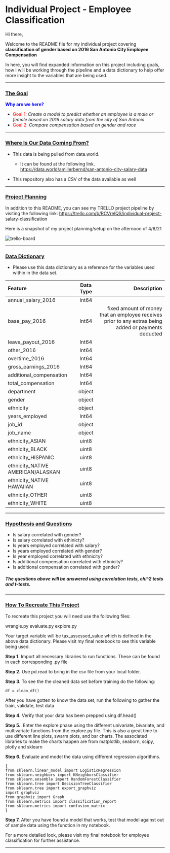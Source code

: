 <h1> Individual Project - Employee Classification </h1>

Hi there,

Welcome to the README file for my individual project covering <b>classification of gender based on 2016 San Antonio City Employee Compensation</b>

In here, you will find expanded information on this project including goals, how I will be working through the pipeline and a data dictionary to help offer more insight to the variables that are being used.

-------------------
<h3><u>The Goal</u></h3>

<font color = blue>**Why are we here?**</font>

* <font color = red>Goal 1:</font> <i>Create a model to predict whether an employee is a male or female based on 2016 salary data from the city of San Antonio</i>
* <font color = red>Goal 2:</font> <i>Compare compensation based on gender and race</i>

-------------------
<h3><u>Where Is Our Data Coming From?</u></h3>

* This data is being pulled from data.world.
    * It can be found at the following link. https://data.world/amillerbernd/san-antonio-city-salary-data

* This repository also has a CSV of the data available as well

------------------
<H3><u> Project Planning </u></H3>

In addition to this README, you can see my TRELLO project pipeline by visiting the following link: https://trello.com/b/RCVreIQS/individual-project-salary-classification

Here is a snapshot of my project planning/setup on the afternoon of 4/8/21
 
<img src="https://i.ibb.co/kcwGGYP/trello-board.png" alt="trello-board" border="0">

-------------

<h3><u>Data Dictionary</u></h3>
    
-  Please use this data dictionary as a reference for the variables used within in the data set.



|   Feature      |  Data Type   | Description    |
| :------------- | :----------: | -----------: |
|  annual_salary_2016 |Int64    |    |
|   base_pay_2016   | Int64 |fixed amount of money that an employee receives prior to any extras being added or payments deducted |
|  leave_payout_2016  | Int64 | |
|  other_2016 | Int64 ||
|  overtime_2016  |  Int64  |   |
| gross_earnings_2016  | Int64 ||
|  additional_compensation  |  Int64  |   |
|  total_compensation | Int64 ||
| department   | object   |   |
|  gender | object ||
|  ethnicity  |  object  |   |
|  years_employed  |  Int64  |   |
|  job_id  | object   |   |
|  job_name  |  object  |   |
|   ethnicity_ASIAN |  uint8  |   |
|  ethnicity_BLACK  |  uint8  |   |
|  ethnicity_HISPANIC  |  uint8  |   |
|  ethnicity_NATIVE AMERICAN/ALASKAN  |  uint8  |   |
|  ethnicity_NATIVE HAWAIIAN  |  uint8  |   |
|  ethnicity_OTHER  | uint8   |   |
|  ethnicity_WHITE  |  uint8  |   |





-------------------
 <h3><u>Hypothesis and Questions</u></h3>

- Is salary correlated with gender?
- Is salary correlated with ethinicty?
- Is years employed correlated with salary?
- Is years employed correlated with gender?
- Is year employed correlated with ethnicity?
- Is additional compensation correlated with ethnicity?
- Is additional compensation correlated with gender?

<h5> The questions above will be answered using correlation tests, chi^2 tests and t-tests.</h5>

--------------------
 <h3><u>How To Recreate This Project</u></h3>
 
 To recreate this project you will need use the following files:
 
 wrangle.py
 evaluate.py
 explore.py
 
 Your target variable will be tax_assessed_value which is defined in the above data dictionary. Please visit my final notebook to see this variable being used.
 
 <b>Step 1.</b> Import all necessary libraries to run functions. These can be found in each corresponding .py file
 
 <b>Step 2.</b> Use pd.read to bring in the csv file from your local folder. 
 
 <b>Step 3.</b> To see the the cleaned data set before training do the following:
 
```df = clean_df()``` 

After you have gotten to know the data set, run the following to gather the train, validate, test data


    
 
 <b>Step 4.</b> Verify that your data has been prepped using df.head()
 
 <b>Step 5.</b>. Enter the explore phase using the different univariate, bivariate, and multivariate functions from the explore.py file. This is also a great time to use different line plots, swarm plots, and bar charts. The associated libraries to make the charts happen are from matplotlib, seaborn, scipy, plotly and sklearn
 
 <b>Step 6.</b> Evaluate and model the data using different regression algorithms. 
         
         
 ```
 { 
 from sklearn.linear_model import LogisticRegression
from sklearn.neighbors import KNeighborsClassifier
from sklearn.ensemble import RandomForestClassifier
from sklearn.tree import DecisionTreeClassifier
from sklearn.tree import export_graphviz
import graphviz
from graphviz import Graph
from sklearn.metrics import classification_report
from sklearn.metrics import confusion_matrix
 }
 ```
 
<b>Step 7.</b> After you have found a model that works, test that model against out of sample data using the function in my notebook.
 
 For a more detailed look, please visit my final notebook for employee classification for further assistance.
 
--------------------